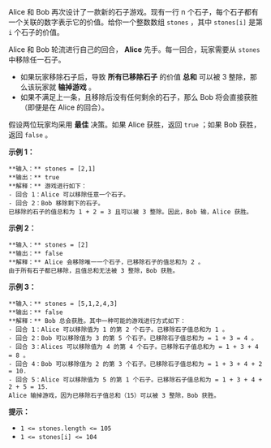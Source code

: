 Alice 和 Bob 再次设计了一款新的石子游戏。现有一行 n 个石子，每个石子都有一个关联的数字表示它的价值。给你一个整数数组 `stones` ，其中
`stones[i]` 是第 `i` 个石子的价值。

Alice 和 Bob 轮流进行自己的回合， **Alice** 先手。每一回合，玩家需要从 `stones` 中移除任一石子。

  * 如果玩家移除石子后，导致 **所有已移除石子** 的价值  **总和** 可以被 3 整除，那么该玩家就 **输掉游戏** 。
  * 如果不满足上一条，且移除后没有任何剩余的石子，那么 Bob 将会直接获胜（即便是在 Alice 的回合）。

假设两位玩家均采用  **最佳** 决策。如果 Alice 获胜，返回 `true` ；如果 Bob 获胜，返回 `false` 。



**示例 1：**

    
    
    **输入：** stones = [2,1]
    **输出：** true
    **解释：** 游戏进行如下：
    - 回合 1：Alice 可以移除任意一个石子。
    - 回合 2：Bob 移除剩下的石子。 
    已移除的石子的值总和为 1 + 2 = 3 且可以被 3 整除。因此，Bob 输，Alice 获胜。
    

**示例 2：**

    
    
    **输入：** stones = [2]
    **输出：** false
    **解释：** Alice 会移除唯一一个石子，已移除石子的值总和为 2 。 
    由于所有石子都已移除，且值总和无法被 3 整除，Bob 获胜。
    

**示例 3：**

    
    
    **输入：** stones = [5,1,2,4,3]
    **输出：** false
    **解释：** Bob 总会获胜。其中一种可能的游戏进行方式如下：
    - 回合 1：Alice 可以移除值为 1 的第 2 个石子。已移除石子值总和为 1 。
    - 回合 2：Bob 可以移除值为 3 的第 5 个石子。已移除石子值总和为 = 1 + 3 = 4 。
    - 回合 3：Alices 可以移除值为 4 的第 4 个石子。已移除石子值总和为 = 1 + 3 + 4 = 8 。
    - 回合 4：Bob 可以移除值为 2 的第 3 个石子。已移除石子值总和为 = 1 + 3 + 4 + 2 = 10.
    - 回合 5：Alice 可以移除值为 5 的第 1 个石子。已移除石子值总和为 = 1 + 3 + 4 + 2 + 5 = 15.
    Alice 输掉游戏，因为已移除石子值总和（15）可以被 3 整除，Bob 获胜。
    



**提示：**

  * `1 <= stones.length <= 105`
  * `1 <= stones[i] <= 104`

